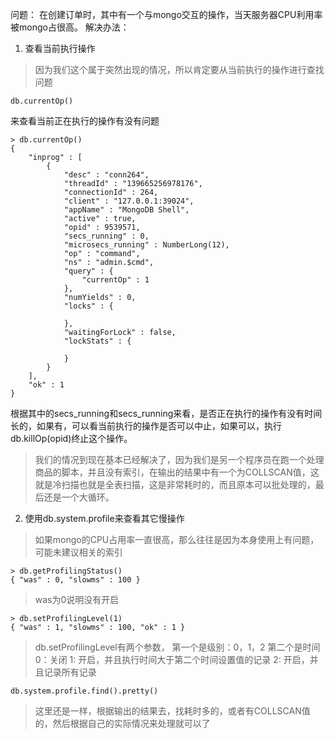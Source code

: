 问题：
在创建订单时，其中有一个与mongo交互的操作，当天服务器CPU利用率被mongo占很高。
解决办法：
1. 查看当前执行操作
> 因为我们这个属于突然出现的情况，所以肯定要从当前执行的操作进行查找问题
```
db.currentOp()
```
来查看当前正在执行的操作有没有问题
```
> db.currentOp()
{
    "inprog" : [
        {
            "desc" : "conn264",
            "threadId" : "139665256978176",
            "connectionId" : 264,
            "client" : "127.0.0.1:39024",
            "appName" : "MongoDB Shell",
            "active" : true,
            "opid" : 9539571,
            "secs_running" : 0,
            "microsecs_running" : NumberLong(12),
            "op" : "command",
            "ns" : "admin.$cmd",
            "query" : {
                "currentOp" : 1
            },
            "numYields" : 0,
            "locks" : {

            },
            "waitingForLock" : false,
            "lockStats" : {

            }
        }
    ],
    "ok" : 1
}
```
根据其中的secs_running和secs_running来看，是否正在执行的操作有没有时间长的，如果有，可以看当前执行的操作是否可以中止，如果可以，执行db.killOp(opid)终止这个操作。
> 我们的情况到现在基本已经解决了，因为我们是另一个程序员在跑一个处理商品的脚本，并且没有索引，在输出的结果中有一个为COLLSCAN值，这就是冷扫描也就是全表扫描，这是非常耗时的，而且原本可以批处理的，最后还是一个大循环。

2. 使用db.system.profile来查看其它慢操作
> 如果mongo的CPU占用率一直很高，那么往往是因为本身使用上有问题，可能未建议相关的索引
```
> db.getProfilingStatus()
{ "was" : 0, "slowms" : 100 }
```
> was为0说明没有开启

```
> db.setProfilingLevel(1)
{ "was" : 1, "slowms" : 100, "ok" : 1 }
```
> db.setProfilingLevel有两个参数，
> 第一个是级别：0，1，2
> 第二个是时间
> 0：关闭
> 1: 开启，并且执行时间大于第二个时间设置值的记录
> 2: 开启，并且记录所有记录

```
db.system.profile.find().pretty()
```
> 这里还是一样，根据输出的结果去，找耗时多的，或者有COLLSCAN值的，然后根据自己的实际情况来处理就可以了
